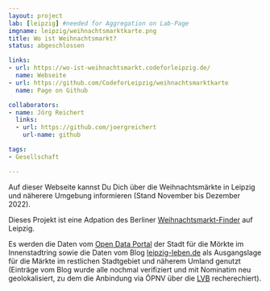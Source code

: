 ```yaml
---
layout: project
lab: [leipzig] #needed for Aggregation on Lab-Page
imgname: leipzig/weihnachtsmarktkarte.png
title: Wo ist Weihnachtsmarkt?
status: abgeschlossen

links:
- url: https://wo-ist-weihnachtsmarkt.codeforleipzig.de/
  name: Webseite
- url: https://github.com/CodeforLeipzig/weihnachtsmarktkarte
  name: Page on Github

collaborators:
- name: Jörg Reichert
  links:
  - url: https://github.com/joergreichert
    url-name: github

tags:
- Gesellschaft

---
```


Auf dieser Webseite kannst Du Dich über die Weihnachtsmärkte in Leipzig und näherere Umgebung informieren (Stand November bis Dezember 2022).

Dieses Projekt ist eine Adpation des Berliner [Weihnachtsmarkt-Finder](https://odis-berlin.de/projekte/weihnachtsmarktkarte/) auf Leipzig.

Es werden die Daten vom [Open Data Portal](https://opendata.leipzig.de/dataset/leipziger-weihnachtsmarkt-2022-stande-in-2d) der Stadt für die Mörkte im Innenstadtring sowie die Daten vom Blog [leipzig-leben.de](https://www.leipzig-leben.de/weihnachtsmaerkte-leipzig-2022/) als Ausgangslage für die Märkte im restlichen Stadtgebiet und näherem Umland genutzt (Einträge vom Blog wurde alle nochmal verifiziert und mit Nominatim neu geolokalisiert, zu dem die Anbindung via ÖPNV über die [LVB](https://www.l.de/verkehrsbetriebe/fahrplan/) recherechiert).